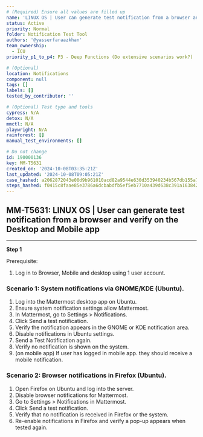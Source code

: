 ```yaml
---
# (Required) Ensure all values are filled up
name: 'LINUX OS | User can generate test notification from a browser and verify on the Desktop and Mobile app'
status: Active
priority: Normal
folder: Notification Test Tool
authors: '@yasserfaraazkhan'
team_ownership:
  - ICU
priority_p1_to_p4: P3 - Deep Functions (Do extensive scenarios work?)

# (Optional)
location: Notifications
component: null
tags: []
labels: []
tested_by_contributor: ''

# (Optional) Test type and tools
cypress: N/A
detox: N/A
mmctl: N/A
playwright: N/A
rainforest: []
manual_test_environments: []

# Do not change
id: 190000136
key: MM-T5631
created_on: '2024-10-08T03:35:21Z'
last_updated: '2024-10-08T09:05:21Z'
case_hashed: a2062872043e00d9b961010acd82a9544e630d353940234b567db155a70619d30b5b08be92e61d5e02f140b646d3703b
steps_hashed: f0415c8faae85e3786a6dcbabdfb5ef5eb7710a439d638c391a163842b581fa1a25da05d2ab243897b151b52bced3289
---
```


<!-- (Auto-generated) Based on frontmatter's "key" and "name" -->

## MM-T5631: LINUX OS | User can generate test notification from a browser and verify on the Desktop and Mobile app

---

**Step 1**

Prerequisite:

1. Log in to Browser, Mobile and desktop using 1 user account.

### Scenario 1: System notifications via GNOME/KDE (Ubuntu).

1. Log into the Mattermost desktop app on Ubuntu.
2. Ensure system notification settings allow Mattermost.
3. In Mattermost, go to Settings > Notifications.
4. Click Send a test notification.
5. Verify the notification appears in the GNOME or KDE notification area.
6. Disable notifications in Ubuntu settings.
7. Send a Test Notification again.
8. Verify no notification is shown on the system.
9. (on mobile app) If user has logged in mobile app. they should receive a mobile notification.

### Scenario 2: Browser notifications in Firefox (Ubuntu).

1. Open Firefox on Ubuntu and log into the server.
2. Disable browser notifications for Mattermost.
3. Go to Settings > Notifications in Mattermost.
4. Click Send a test notification.
5. Verify that no notification is received in Firefox or the system.
6. Re-enable notifications in Firefox and verify a pop-up appears when tested again.
